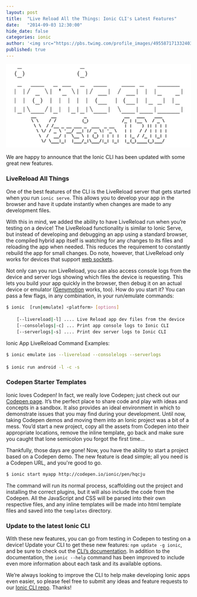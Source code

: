 ```yaml
---
layout: post
title:  "Live Reload All the Things: Ionic CLI's Latest Features"
date:   "2014-09-03 12:30:00"
hide_date: false
categories: ionic
author: '<img src="https://pbs.twimg.com/profile_images/495587171332403200/tO9oMmCn.png" class="author-icon"><a href="https://twitter.com/mhartington">Mike</a>'
published: true
---
```


<img class="showcase-image" src="/img/blog/ionic-cli-v1_2_0.png">

We are happy to announce that the Ionic CLI has been updated with some great new features.

<!-- more -->

### LiveReload All Things
One of the best features of the CLI is the LiveReload server that gets started when you run `ionic serve`. This allows you to develop your app in the browser and have it update instantly when changes are made to any development files.

With this in mind, we added the ability to have LiveReload run when you’re testing on a device! The LiveReload functionality is similar to Ionic Serve, but instead of developing and debugging an app using a standard browser, the compiled hybrid app itself is watching for any changes to its files and reloading the app when needed. This reduces the requirement to constantly rebuild the app for small changes. Do note, however, that LiveReload only works for devices that support [web sockets](http://caniuse.com/websockets).

Not only can you run LiveReload, you can also access console logs from the device and server logs showing which files the device is requesting. This lets you build your app quickly in the browser, then debug it on an actual device or emulator ([Genymotion](http://www.genymotion.com/) works, too). How do you start it? You can pass a few flags, in any combination, in your run/emulate commands:

```bash
$ ionic  [run|emulate] <platform> [options]

    [--livereload|-l] .... Live Reload app dev files from the device
    [--consolelogs|-c] ... Print app console logs to Ionic CLI
    [--serverlogs|-s] .... Print dev server logs to Ionic CLI
```

Ionic App LiveReload Command Examples:

```bash
$ ionic emulate ios --livereload --consolelogs --serverlogs

$ ionic run android -l -c -s
```


### Codepen Starter Templates

Ionic loves Codepen! In fact, we really love Codepen; just check out our [Codepen page](http://codepen.io/ionic/public-list/). It’s the perfect place to share code and play with ideas and concepts in a sandbox. It also provides an ideal environment in which to demonstrate issues that you may find during your development. Until now, taking Codepen demos and moving them into an Ionic project was a bit of a mess. You’d start a new project, copy all the assets from Codepen into their appropriate locations, remove the inline template, go back and make sure you caught that lone semicolon you forgot the first time…

Thankfully, those days are gone! Now, you have the ability to start a project based on a Codepen demo.  The new feature is dead simple; all you need is a Codepen URL, and you're good to go.

```bash
$ ionic start myapp http://codepen.io/ionic/pen/hqcju
```

The command will run its normal process, scaffolding out the project and installing the correct plugins, but it will also include the code from the Codepen. All the JavaScript and CSS will be parsed into their own respective files, and any inline templates will be made into html template files and saved into the `templates` directory.


### Update to the latest Ionic CLI

With these new features, you can go from testing in Codepen to testing on a device! Update your CLI to get these new features: `npm update -g ionic`, and be sure to check out the [CLI’s documentation](https://github.com/driftyco/ionic-cli). In addition to the documentation, the `ionic --help` command has been improved to include even more information about each task and its available options.

We’re always looking to improve the CLI to help make developing Ionic apps even easier, so please feel free to submit any ideas and feature requests to our [Ionic CLI repo](https://github.com/driftyco/ionic-cli/issues). Thanks!
